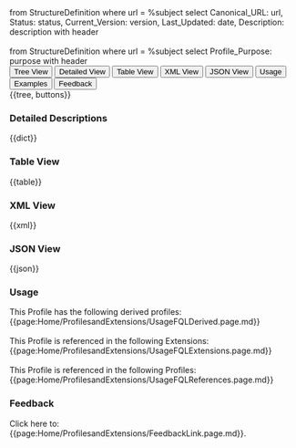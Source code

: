 <fql>
from
	StructureDefinition
where
	url = %subject
select
	Canonical_URL: url,
  Status: status,
  Current_Version: version,
  Last_Updated: date,
	Description: description
  with header 
</fql>

<div id="transpose">
</div>
<br>

<fql>
from
	StructureDefinition
where
	url = %subject
select
	Profile_Purpose: purpose
with header 
</fql>

<div class="tab fhirTree">
 <button class="tablinks active" onclick="openTab(event, 'Tree View')">Tree View</button>
  <button class="tablinks" onclick="openTab(event, 'Detailed View')">Detailed View</button>
   <button class="tablinks" onclick="openTab(event, 'Table View')">Table View</button>
   <button class="tablinks" onclick="openTab(event, 'XML View')">XML View</button>
  <button class="tablinks" onclick="openTab(event, 'JSON View')">JSON View</button>
  <button class="tablinks" onclick="openTab(event, 'Usage')">Usage</button>
  <button class="tablinks" onclick="openTab(event, 'Examples')">Examples</button>
  <button class="tablinks feedback" onclick="openTab(event, 'Feedback')">Feedback</button>
</div>

<div id="Tree View" class="tabcontent expandedProfile" style="display:block">
{{tree, buttons}}
</div>

<div id="Detailed View" class="tabcontent">
  <h3>Detailed Descriptions</h3>
{{dict}}
</div>

<div id="Table View" class="tabcontent">
  <h3>Table View</h3>
{{table}}
</div>

<div id="XML View" class="tabcontent">
  <h3>XML View</h3>
{{xml}}
</div>

<div id="JSON View" class="tabcontent">
  <h3>JSON View</h3>
{{json}}
</div>

<div id="Usage" class="tabcontent">
  <h3>Usage</h3>
  This Profile has the following derived profiles:<br>
<span id="usage">
{{page:Home/ProfilesandExtensions/UsageFQLDerived.page.md}}
</span>
<br><br>
  This Profile is referenced in the following Extensions: <br>
<span id="usage">
{{page:Home/ProfilesandExtensions/UsageFQLExtensions.page.md}}
</span>
<br><br>
  This Profile is referenced in the following Profiles: <br>
<span id="usage">
{{page:Home/ProfilesandExtensions/UsageFQLReferences.page.md}}
</span>
</div>

<div id="Feedback" class="tabcontent">
  <h3>Feedback</h3>
Click here to: {{page:Home/ProfilesandExtensions/FeedbackLink.page.md}}</a>.
</div>
